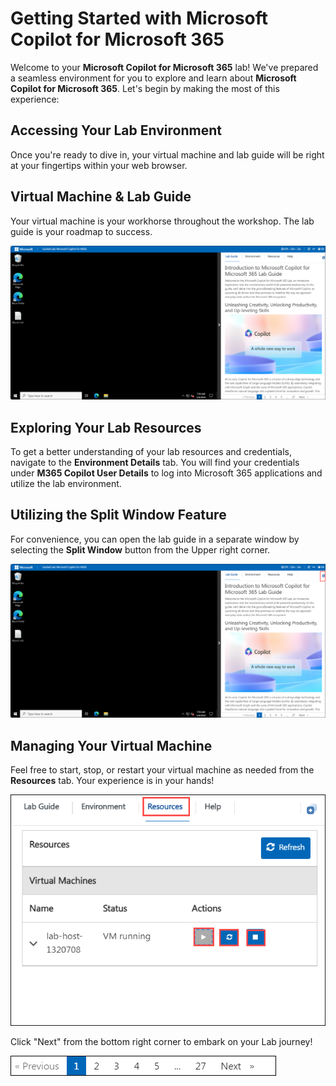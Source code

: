 # Getting Started with Microsoft Copilot for Microsoft 365

Welcome to your **Microsoft Copilot for Microsoft 365** lab! We've prepared a seamless environment for you to explore and learn about **Microsoft Copilot for Microsoft 365**. Let's begin by making the most of this experience:

## Accessing Your Lab Environment

Once you're ready to dive in, your virtual machine and lab guide will be right at your fingertips within your web browser.

## Virtual Machine & Lab Guide

Your virtual machine is your workhorse throughout the workshop. The lab guide is your roadmap to success.

  ![](./media/main.png)

## Exploring Your Lab Resources

To get a better understanding of your lab resources and credentials, navigate to the **Environment Details** tab. You will find your credentials under **M365 Copilot User Details** to log into Microsoft 365 applications and utilize the lab environment.

## Utilizing the Split Window Feature

For convenience, you can open the lab guide in a separate window by selecting the **Split Window** button from the Upper right corner.

  ![](./media/main-1.png)

## Managing Your Virtual Machine

Feel free to start, stop, or restart your virtual machine as needed from the **Resources** tab. Your experience is in your hands!

  ![](./media/vm-run.png)

Click "Next" from the bottom right corner to embark on your Lab journey!

  ![](./media/nxt.png)
